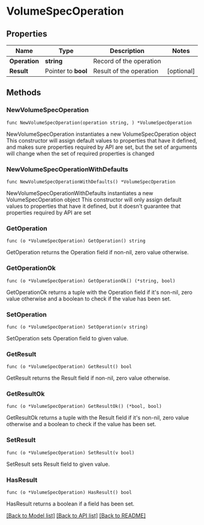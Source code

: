# VolumeSpecOperation

## Properties

Name | Type | Description | Notes
------------ | ------------- | ------------- | -------------
**Operation** | **string** | Record of the operation | 
**Result** | Pointer to **bool** | Result of the operation | [optional] 

## Methods

### NewVolumeSpecOperation

`func NewVolumeSpecOperation(operation string, ) *VolumeSpecOperation`

NewVolumeSpecOperation instantiates a new VolumeSpecOperation object
This constructor will assign default values to properties that have it defined,
and makes sure properties required by API are set, but the set of arguments
will change when the set of required properties is changed

### NewVolumeSpecOperationWithDefaults

`func NewVolumeSpecOperationWithDefaults() *VolumeSpecOperation`

NewVolumeSpecOperationWithDefaults instantiates a new VolumeSpecOperation object
This constructor will only assign default values to properties that have it defined,
but it doesn't guarantee that properties required by API are set

### GetOperation

`func (o *VolumeSpecOperation) GetOperation() string`

GetOperation returns the Operation field if non-nil, zero value otherwise.

### GetOperationOk

`func (o *VolumeSpecOperation) GetOperationOk() (*string, bool)`

GetOperationOk returns a tuple with the Operation field if it's non-nil, zero value otherwise
and a boolean to check if the value has been set.

### SetOperation

`func (o *VolumeSpecOperation) SetOperation(v string)`

SetOperation sets Operation field to given value.


### GetResult

`func (o *VolumeSpecOperation) GetResult() bool`

GetResult returns the Result field if non-nil, zero value otherwise.

### GetResultOk

`func (o *VolumeSpecOperation) GetResultOk() (*bool, bool)`

GetResultOk returns a tuple with the Result field if it's non-nil, zero value otherwise
and a boolean to check if the value has been set.

### SetResult

`func (o *VolumeSpecOperation) SetResult(v bool)`

SetResult sets Result field to given value.

### HasResult

`func (o *VolumeSpecOperation) HasResult() bool`

HasResult returns a boolean if a field has been set.


[[Back to Model list]](../README.md#documentation-for-models) [[Back to API list]](../README.md#documentation-for-api-endpoints) [[Back to README]](../README.md)


